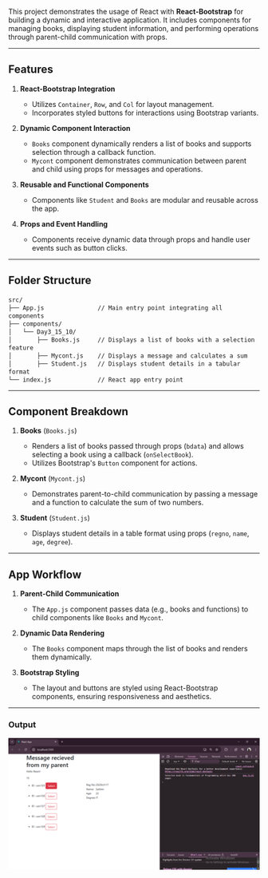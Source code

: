 This project demonstrates the usage of React with **React-Bootstrap** for building a dynamic and interactive application. It includes components for managing books, displaying student information, and performing operations through parent-child communication with props.

---

## Features

1. **React-Bootstrap Integration**  
   - Utilizes `Container`, `Row`, and `Col` for layout management.  
   - Incorporates styled buttons for interactions using Bootstrap variants.

2. **Dynamic Component Interaction**  
   - `Books` component dynamically renders a list of books and supports selection through a callback function.  
   - `Mycont` component demonstrates communication between parent and child using props for messages and operations.  

3. **Reusable and Functional Components**  
   - Components like `Student` and `Books` are modular and reusable across the app.

4. **Props and Event Handling**  
   - Components receive dynamic data through props and handle user events such as button clicks.

---

## Folder Structure  

```
src/
├── App.js               // Main entry point integrating all components
├── components/
│   └── Day3_15_10/
│       ├── Books.js     // Displays a list of books with a selection feature
│       ├── Mycont.js    // Displays a message and calculates a sum
│       ├── Student.js   // Displays student details in a tabular format
└── index.js             // React app entry point
```

---

## Component Breakdown

1. **Books** (`Books.js`)  
   - Renders a list of books passed through props (`bdata`) and allows selecting a book using a callback (`onSelectBook`).  
   - Utilizes Bootstrap's `Button` component for actions.

2. **Mycont** (`Mycont.js`)  
   - Demonstrates parent-to-child communication by passing a message and a function to calculate the sum of two numbers.  

3. **Student** (`Student.js`)  
   - Displays student details in a table format using props (`regno`, `name`, `age`, `degree`).  

---

## App Workflow  

1. **Parent-Child Communication**  
   - The `App.js` component passes data (e.g., books and functions) to child components like `Books` and `Mycont`.

2. **Dynamic Data Rendering**  
   - The `Books` component maps through the list of books and renders them dynamically.

3. **Bootstrap Styling**  
   - The layout and buttons are styled using React-Bootstrap components, ensuring responsiveness and aesthetics.

---

### Output
![Output](./Output.png)  
